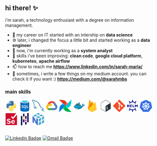 ## hi there! ✨

i'm sarah, a technology enthusiast with a degree on information management.

- 🔎 my career on IT started with an intership on **data science**
- ⚙ later, i changed the focus a little bit and started working as a **data engineer**
- 📌 now, i'm currently working as a **system analyst**
- 🌱 skills i've been improving:  **clean code**, **google cloud platform**, **kubernetes**, **apache airflow**
- 📫 how to reach me **https://www.linkedin.com/in/sarah-maria/**
- 📕 sometimes, i write a few things on my medium account. you can check it if you want :) **https://medium.com/@sarahmbs**

### main skills
<p>
  <img height="40" src="https://raw.githubusercontent.com/devicons/devicon/master/icons/python/python-original.svg">
  <img height="40" src="https://github.com/devicons/devicon/blob/master/icons/azuresqldatabase/azuresqldatabase-original.svg">
  <img height="40" src="https://github.com/devicons/devicon/blob/master/icons/mysql/mysql-original.svg">
  <img height="40" src="https://github.com/devicons/devicon/blob/master/icons/googlecloud/googlecloud-original.svg">
  <img height="40" src="https://github.com/devicons/devicon/blob/master/icons/apacheairflow/apacheairflow-original.svg">
  <img height="40" src="https://github.com/devicons/devicon/blob/master/icons/docker/docker-original.svg">
  <img height="40" src="https://github.com/devicons/devicon/blob/master/icons/firebase/firebase-original.svg">
  <img height="40" src="https://github.com/devicons/devicon/blob/master/icons/bash/bash-original.svg">
  <img height="40" src="https://github.com/devicons/devicon/blob/master/icons/git/git-original.svg">
  <img height="40" src="https://github.com/devicons/devicon/blob/master/icons/helm/helm-original.svg">
  <img height="40" src="https://github.com/devicons/devicon/blob/master/icons/kubernetes/kubernetes-original.svg">
  <img height="40" src="https://github.com/devicons/devicon/blob/master/icons/selenium/selenium-original.svg">
  <img height="40" src="https://github.com/devicons/devicon/blob/master/icons/pandas/pandas-original.svg">
  <img height="40" src="https://github.com/devicons/devicon/blob/master/icons/numpy/numpy-original.svg">
</p>
  
  ##
  
[![Linkedin Badge](https://img.shields.io/badge/-LinkedIn-blue?style=flat-square&logo=Linkedin&logoColor=white&link=https://www.linkedin.com/in/sarah-maria//)](https://www.linkedin.com/in/sarah-maria/)
[![Gmail Badge](https://img.shields.io/badge/-Gmail-red?style=flat-square&logo=Gmail&logoColor=white&link=sara.bragga01@gmail.com)](sara.bragga01@gmail.com)
